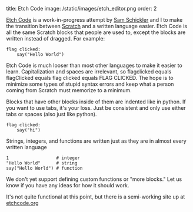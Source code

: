 title: Etch Code
image: /static/images/etch_editor.png
order: 2

[Etch Code][website] is a work-in-progress attempt by [Sam
Schickler](http://samschickler.com/) and I to make the transition between
[Scratch](https://scratch.mit.edu) and a written language easier. Etch Code is
all the same Scratch blocks that people are used to, except the blocks are
written instead of dragged. For example:

    flag clicked:
        say("Hello World")
<!-- full content -->

Etch Code is much looser than most other languages to make it easier to learn.
Capitalization and spaces are irrelevant, so flagclicked equals flagClicked
equals flag clicked equals FLAG CLICKED. The hope is to minimize some types of
stupid syntax errors and keep what a person coming from Scratch must memorize to
a minimum.

Blocks that have other blocks inside of them are indented like in python. If you
want to use tabs, it's your loss. Just be consistent and only use either tabs or
spaces (also just like python).

    flag clicked:
        say("hi")

Strings, integers, and functions are written just as they are in almost every written language

    1                  # integer
    "Hello World"      # string
    say("Hello World") # function

We don't yet support defining custom functions or "more blocks." Let us know if
you have any ideas for how it should work.

It's not quite functional at this point, but there is a semi-working site up at
[etchcode.org][website]

[website]: https://etchcode.org
